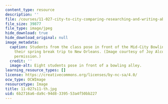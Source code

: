 ```yaml
---
content_type: resource
description: ''
file: /courses/11-027-city-to-city-comparing-researching-and-writing-about-cities-new-orleans-spring-2011/6b2716a6da9c94d8339553a4f50bb227_11-027s11-th.jpg
file_size: 39877
file_type: image/jpeg
hide_download: true
hide_download_original: null
image_metadata:
  caption: Students from the class pose in front of the Mid-City Bowling Lanes during
    their spring break trip to New Orleans. (Image courtesy of Joy Alcock. Used with
    permission.)
  credit: ''
  image-alt: Eight students pose in front of a bowling alley.
learning_resource_types: []
license: https://creativecommons.org/licenses/by-nc-sa/4.0/
ocw_type: OCWImage
resourcetype: Image
title: 11-027s11-th.jpg
uid: 6b2716a6-da9c-94d8-3395-53a4f50bb227
---
```

